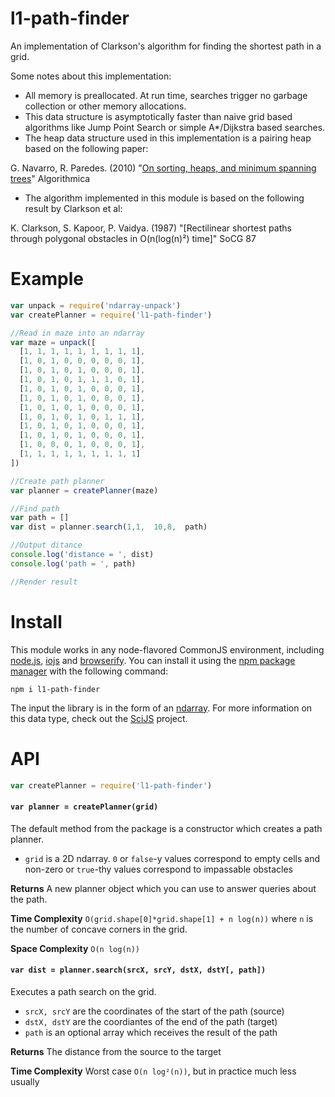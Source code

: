 l1-path-finder
==============
An implementation of Clarkson's algorithm for finding the shortest path in a grid.

Some notes about this implementation:

* All memory is preallocated.  At run time, searches trigger no garbage collection or other memory allocations.
* This data structure is asymptotically faster than naive grid based algorithms like Jump Point Search or simple A*/Dijkstra based searches.
* The heap data structure used in this implementation is a pairing heap based on the following paper:

G. Navarro, R. Paredes. (2010) "[On sorting, heaps, and minimum spanning trees](http://citeseerx.ist.psu.edu/viewdoc/summary?doi=10.1.1.218.3241)" Algorithmica

* The algorithm implemented in this module is based on the following result by Clarkson et al:

K. Clarkson, S. Kapoor, P. Vaidya. (1987) "[Rectilinear shortest paths through polygonal obstacles in O(n(log(n)²) time]" SoCG 87

# Example

```javascript
var unpack = require('ndarray-unpack')
var createPlanner = require('l1-path-finder')

//Read in maze into an ndarray
var maze = unpack([
  [1, 1, 1, 1, 1, 1, 1, 1, 1],
  [1, 0, 1, 0, 0, 0, 0, 0, 1],
  [1, 0, 1, 0, 1, 0, 0, 0, 1],
  [1, 0, 1, 0, 1, 1, 1, 0, 1],
  [1, 0, 1, 0, 1, 0, 0, 0, 1],
  [1, 0, 1, 0, 1, 0, 0, 0, 1],
  [1, 0, 1, 0, 1, 0, 0, 0, 1],
  [1, 0, 1, 0, 1, 0, 1, 1, 1],
  [1, 0, 1, 0, 1, 0, 0, 0, 1],
  [1, 0, 1, 0, 1, 0, 0, 0, 1],
  [1, 0, 0, 0, 1, 0, 0, 0, 1],
  [1, 1, 1, 1, 1, 1, 1, 1, 1]
])

//Create path planner
var planner = createPlanner(maze)

//Find path
var path = []
var dist = planner.search(1,1,  10,8,  path)

//Output ditance
console.log('distance = ', dist)
console.log('path = ', path)

//Render result
```

# Install
This module works in any node-flavored CommonJS environment, including [node.js](https://nodejs.org/), [iojs](https://iojs.org/en/index.html) and [browserify](http://browserify.org/).  You can install it using the [npm package manager](https://docs.npmjs.com/) with the following command:

```
npm i l1-path-finder
```

The input the library is in the form of an [ndarray](https://github.com/scijs/ndarray).  For more information on this data type, check out the [SciJS](https://scijs.net) project.

# API

```javascript
var createPlanner = require('l1-path-finder')
```

#### `var planner = createPlanner(grid)`
The default method from the package is a constructor which creates a path planner.

* `grid` is a 2D ndarray.  `0` or `false`-y values correspond to empty cells and non-zero or `true`-thy values correspond to impassable obstacles

**Returns** A new planner object which you can use to answer queries about the path.

**Time Complexity** `O(grid.shape[0]*grid.shape[1] + n log(n))` where `n` is the number of concave corners in the grid.

**Space Complexity** `O(n log(n))`

#### `var dist = planner.search(srcX, srcY, dstX, dstY[, path])`
Executes a path search on the grid.

* `srcX, srcY` are the coordinates of the start of the path (source)
* `dstX, dstY` are the coordiantes of the end of the path (target)
* `path` is an optional array which receives the result of the path

**Returns** The distance from the source to the target

**Time Complexity** Worst case `O(n log²(n))`, but in practice much less usually

